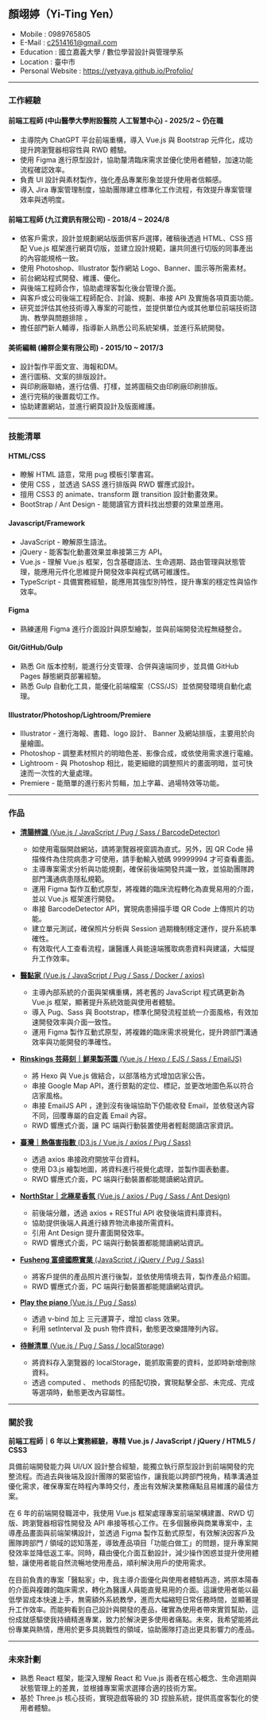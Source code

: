 ## 顏翊婷（Yi-Ting Yen）

- Mobile : 0989765805
- E-Mail : c2514161@gmail.com
- Education : 國立嘉義大學 / 數位學習設計與管理學系
- Location : 臺中市
- Personal Website : <a href="https://yetyaya.github.io/resume/" target="_blank"> https://yetyaya.github.io/Profolio/</a>

<hr>

### 工作經驗

#### 前端工程師 (中山醫學大學附設醫院 人工智慧中心) - 2025/2 ~ 仍在職

* 主導院內 ChatGPT 平台前端重構，導入 Vue.js 與 Bootstrap 元件化，成功提升跨瀏覽器相容性與 RWD 體驗。
* 使用 Figma 進行原型設計，協助釐清臨床需求並優化使用者體驗，加速功能流程確認效率。
* 負責 UI 設計與素材製作，強化產品專業形象並提升使用者信賴感。
* 導入 Jira 專案管理制度，協助團隊建立標準化工作流程，有效提升專案管理效率與透明度。

#### 前端工程師 (九江資訊有限公司) - 2018/4 ~ 2024/8

* 依客戶需求，設計並規劃網站版面供客戶選擇，確稿後透過 HTML、CSS 搭配 Vue.js 框架進行網頁切版，並建立設計規範，讓共同進行切版的同事產出的內容能規格一致。
* 使用 Photoshop、Illustrator 製作網站 Logo、Banner、圖示等所需素材。
* 前台網站程式開發、維護、優化。
* 與後端⼯程師合作，協助處理客製化後台管理介⾯。
* 與客戶或公司後端⼯程師配合、討論、規劃、串接 API 及實施各項⾴⾯功能。
* 研究並評估其他技術導入專案的可能性，並提供單位內或其他單位前端技術諮詢、教學與問題排除 。
* 擔任部門新人輔導，指導新人熟悉公司系統架構，並進行系統開發。

 #### 美術編輯 (繪群企業有限公司) - 2015/10 ~ 2017/3

* 設計製作平面文宣、海報和DM。
* 進行圖稿、文案的排版設計。
* 與印刷廠聯絡，進行估價、打樣，並將圖稿交由印刷廠印刷排版。
* 進行完稿的後置裁切工作。
* 協助建置網站，並進行網頁設計及版面維護。

<hr>

### 技能清單

#### HTML/CSS

* 瞭解 HTML 語意，常用 pug 模板引擎書寫。
* 使用 CSS ，並透過 SASS 進行排版與 RWD 響應式設計。
* 擅用 CSS3 的 animate、transform 跟 transition 設計動畫效果。
* BootStrap / Ant Design - 能閱讀官方資料找出想要的效果並應用。
 
#### Javascript/Framework

* JavaScript - 瞭解原生語法。
* jQuery - 能客製化動畫效果並串接第三方 API。
* Vue.js - 理解 Vue.js 框架，包含基礎語法、生命週期、路由管理與狀態管理，能應用元件化思維提升開發效率與程式碼可維護性。
* TypeScript - 具備實務經驗，能應用其強型別特性，提升專案的穩定性與協作效率。

#### Figma

* 熟練運用 Figma 進行介面設計與原型繪製，並與前端開發流程無縫整合。

#### Git/GitHub/Gulp

* 熟悉 Git 版本控制，能進行分支管理、合併與遠端同步，並具備 GitHub Pages 靜態網頁部署經驗。
* 熟悉 Gulp 自動化工具，能優化前端檔案（CSS/JS）並依開發環境自動化處理。

#### Illustrator/Photoshop/Lightroom/Premiere
* Illustrator - 進行海報、書籍、logo 設計、 Banner 及網站排版，主要用於向量繪圖。
* Photoshop - 調整素材照片的明暗色差、影像合成，或依使用需求進行電繪。
* Lightroom - 與 Photoshop 相比，能更細緻的調整照片的畫面明暗，並可快速而一次性的大量處理。
* Premiere - 能簡單的進行影片剪輯，加上字幕、過場特效等功能。

<hr>

### 作品

* <a href="https://aic.csh.org.tw/poolens/verify" target="_blank"><B>清腸辨識</B> (Vue.js / JavaScript / Pug / Sass / BarcodeDetector)</a> <BR>
  - 如使用電腦開啟網站，請將瀏覽器視窗調為直式。另外，因 QR Code 掃描條件為住院病患才可使用，請手動輸入號碼 99999994 才可查看畫面。
  - 主導專案需求分析與功能規劃，確保前後端開發共識一致，並協助團隊跨部門溝通病患隱私規範。
  - 運用 Figma 製作互動式原型，將複雜的臨床流程轉化為直覺易用的介面，並以 Vue.js 框架進行開發。
  - 串接 BarcodeDetector API，實現病患掃描手環 QR Code 上傳照片的功能。
  - 建立單元測試，確保照片分析與 Session 過期機制穩定運作，提升系統準確性。
  - 有效取代人工查看流程，讓醫護人員能遠端獲取病患資料與建議，大幅提升工作效率。

* <a href="https://aic.csh.org.tw/cshGPT/" target="_blank"><B>醫點家</B> (Vue.js / JavaScript / Pug / Sass / Docker / axios)</a> <BR>
  - 主導內部系統的介面與架構重構，將老舊的 JavaScript 程式碼更新為 Vue.js 框架，顯著提升系統效能與使用者體驗。
  - 導入 Pug、Sass 與 Bootstrap，標準化開發流程並統一介面風格，有效加速開發效率與介面一致性。
  - 運用 Figma 製作互動式原型，將複雜的臨床需求視覺化，提升跨部門溝通效率與功能開發的準確性。
  
* <a href="https://yetyaya.github.io/Rinskings/" target="_blank"><B>Rinskings 芸蒔刻｜鮮果製茶園</B> (Vue.js / Hexo / EJS / Sass / EmailJS)</a> <BR>
  - 將 Hexo 與 Vue.js 做結合，以部落格方式增加店家公告。
  - 串接 Google Map API，進行景點的定位、標記，並更改地圖色系以符合店家風格。
  - 串接 EmailJS API ，達到沒有後端協助下仍能收發 Email，並依發送內容不同，回覆專屬的自定義 Email 內容。
  - RWD 響應式介面，讓 PC 端與行動裝置使用者輕鬆閱讀店家資訊。
  
* <a href="https://yetyaya.github.io/WBGT-of-Taiwan/" target="_blank"><B>臺灣｜熱傷害指數</B> (D3.js / Vue.js / axios / Pug / Sass)</a> <BR>
  - 透過 axios 串接政府開放平台資料。
  - 使用 D3.js 繪製地圖，將資料進行視覺化處理，並製作圖表動畫。
  - RWD 響應式介面，PC 端與行動裝置都能閱讀網站資訊。
  
* <a href="https://www.northstar5237.com/static/index/#/" target="_blank"><B>NorthStar｜北極星香氛</B> (Vue.js / axios / Pug / Sass / Ant Design)</a> <BR>
  - 前後端分離，透過 axios + RESTful API 收發後端資料庫資料。
  - 協助提供後端人員進行綠界物流串接所需資料。
  - 引用 Ant Design 提升畫面開發效率。
  - RWD 響應式介面，PC 端與行動裝置都能閱讀網站資訊。
  
* <a href="https://www.fusheng2015.com/index.html" target="_blank"><B>Fusheng 富盛國際實業</B> (JavaScript / jQuery / Pug / Sass)</a> <BR>
  - 將客戶提供的產品照片進行後製，並依使用情境去背，製作產品介紹圖。
  - RWD 響應式介面，PC 端與行動裝置都能閱讀網站資訊。
 
* <a href="https://yetyaya.github.io/playthepiano/" target="_blank"><B>Play the piano</B> (Vue.js / Pug / Sass)</a> <BR>
  - 透過 v-bind 加上 三元運算子，增加 class 效果。
  - 利用 setInterval 及 push 物件資料，動態更改樂譜陣列內容。
  
* <a href="https://yetyaya.github.io/todolist/" target="_blank"><B>待辦清單</B> (Vue.js / Pug / Sass / localStorage)</a> <BR>
  - 將資料存入瀏覽器的 localStorage，能抓取需要的資料，並即時新增刪除資料。
  - 透過 computed 、 methods 的搭配切換，實現點擊全部、未完成、完成等選項時，動態更改內容屬性。

<hr>

### 關於我

<B>前端工程師｜6 年以上實務經驗，專精 Vue.js / JavaScript / jQuery / HTML5 / CSS3</B>

具備前端開發能力與 UI/UX 設計整合經驗，能獨立執行原型設計到前端開發的完整流程。而過去與後端及設計團隊的緊密協作，讓我能以跨部門視角，精準溝通並優化需求，確保專案在時程內準時交付，產出有效解決業務痛點且易維護的最佳方案。

在 6 年的前端開發職涯中，我使用 Vue.js 框架處理專案前端架構建置、RWD 切版、跨瀏覽器相容性開發及 API 串接等核心工作。在多個醫療與商業專案中，主導產品畫面與前端架構設計，並透過 Figma 製作互動式原型，有效解決因客戶及團隊跨部門 / 領域的認知落差，導致產品項目「功能白做工」的問題，提升專案開發效率並降低返工率。同時，藉由優化介面互動設計，減少操作困惑並提升使用體驗，讓使用者能自然流暢地使用產品，順利解決用戶的使用需求。

在目前負責的專案「醫點家」中，我主導介面優化與使用者體驗再造，將原本陽春的介面與複雜的臨床需求，轉化為醫護人員能直覺易用的介面。這讓使用者能以最低學習成本快速上手，無需額外系統教學，進而大幅縮短日常任務時間，並顯著提升工作效率。而能夠看到自己設計與開發的產品，確實為使用者帶來實質幫助，這份成就感驅使我持續精進專業，致力於解決更多使用者痛點。未來，我希望能將此份專業與熱情，應用於更多具挑戰性的領域，協助團隊打造出更具影響力的產品。

<hr>

### 未來計劃
* 熟悉 React 框架，能深入理解 React 和 Vue.js 兩者在核心概念、生命週期與狀態管理上的差異，並根據專案需求選擇合適的技術方案。
* 基於 Three.js 核心技術，實現遊戲等級的 3D 捏臉系統，提供高度客製化的使用者體驗。

